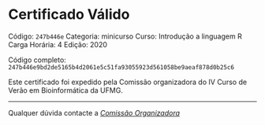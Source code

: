 # Certificado Válido

Código: `247b446e`
Categoria: minicurso
Curso: Introdução a linguagem R
Carga Horária: 4
Edição: 2020


Código completo: `247b446e9bd2de5165b4d2061e5c51fa93055923d561058be9aeaf878d0b25c6`


Este certificado foi expedido pela Comissão organizadora do IV Curso de Verão em Bioinformática da UFMG.

----

Qualquer dúvida contacte a [_Comissão Organizadora_](<mailto:cursobioinfoufmg@gmail.com$subject=[Certificados]>)

